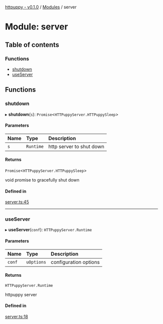 [httpuppy - v0.1.0](../README.md) / [Modules](../modules.md) / server

# Module: server

## Table of contents

### Functions

- [shutdown](server.md#shutdown)
- [useServer](server.md#useserver)

## Functions

### shutdown

▸ **shutdown**(`s`): `Promise`<`HTTPuppyServer.HTTPuppySleep`\>

#### Parameters

| Name | Type | Description |
| :------ | :------ | :------ |
| `s` | `Runtime` | http server to shut down |

#### Returns

`Promise`<`HTTPuppyServer.HTTPuppySleep`\>

void promise to gracefully shut down

#### Defined in

[server.ts:45](https://github.com/abschill/httpuppy/blob/707d865/src/server.ts#L45)

___

### useServer

▸ **useServer**(`conf`): `HTTPuppyServer.Runtime`

#### Parameters

| Name | Type | Description |
| :------ | :------ | :------ |
| `conf` | `uOptions` | configuration options |

#### Returns

`HTTPuppyServer.Runtime`

httpuppy server

#### Defined in

[server.ts:18](https://github.com/abschill/httpuppy/blob/707d865/src/server.ts#L18)
